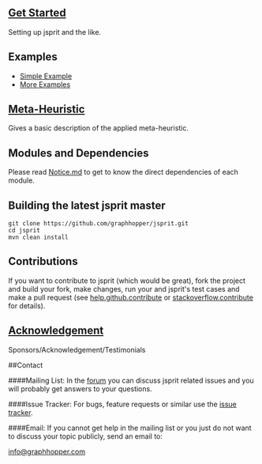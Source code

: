 ## [Get Started](Getting-Started)

Setting up jsprit and the like.

## Examples

* [Simple Example](Simple-Example)
* [More Examples](More-Examples)

## [Meta-Heuristic](Meta-Heuristic)

Gives a basic description of the applied meta-heuristic.

## Modules and Dependencies

Please read [Notice.md](https://github.com/graphhopper/jsprit/blob/master/NOTICE.md) to get to know the direct dependencies of each module.

## Building the latest jsprit master

```
git clone https://github.com/graphhopper/jsprit.git
cd jsprit
mvn clean install
```


## Contributions

If you want to contribute to jsprit (which would be great), fork the project and build your fork, make changes, run your and jsprit's test cases and make a pull request (see [help.github.contribute](https://help.github.com/articles/fork-a-repo) or [stackoverflow.contribute](http://stackoverflow.com/questions/4384776/how-do-i-contribute-to-others-code-in-github) for details).

## [Acknowledgement](Acknowledgement)

Sponsors/Acknowledgement/Testimonials

##Contact

####Mailing List:
In the [forum](https://discuss.graphhopper.com/) you can discuss jsprit related issues and you will probably get answers to your questions.

####Issue Tracker:
For bugs, feature requests or similar use the [issue tracker](https://github.com/jsprit/jsprit/issues).

####Email:
If you cannot get help in the mailing list or you just do not want to discuss your topic publicly, send an email to:

info@graphhopper.com
